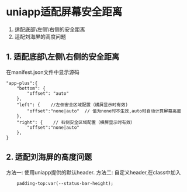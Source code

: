 # uniapp适配屏幕安全距离

1. 适配底部\左侧\右侧的安全距离
2. 适配刘海屏的高度问题

## 1. 适配底部\左侧\右侧的安全距离

在manifest.json文件中显示源码

```
"app-plus":{
    "bottom": {  
        "offset": "auto"  
	},
	"left": {    //左侧安全区域配置（横屏显示时有效)  
        "offset":"none|auto"  // 值为none时不生效,auto时自动计算屏幕高度
	},  
	"right": {    // 右侧安全区域配置（横屏显示时有效）  
		"offset":"none|auto"  
	},
}
```

## 2. 适配刘海屏的高度问题

方法一: 使用uniapp提供的默认header.
方法二: 自定义header,在class中加入

```
    padding-top:var(--status-bar-height);
```